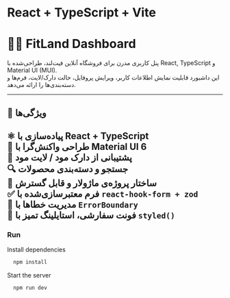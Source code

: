 # React + TypeScript + Vite

# 🏋️‍♀️ FitLand Dashboard

پنل کاربری مدرن برای فروشگاه آنلاین فیت‌لند، طراحی‌شده با React, TypeScript و Material UI (MUI).  
این داشبورد قابلیت نمایش اطلاعات کاربر، ویرایش پروفایل، حالت دارک/لایت، فرم‌ها و دسته‌بندی‌ها را ارائه می‌دهد.

---

## 📌 ویژگی‌ها


 ⚛️ پیاده‌سازی با React + TypeScript  
 🎨 طراحی واکنش‌گرا با Material UI 6  
 🌙 پشتیبانی از دارک مود / لایت مود  
 🔍 جستجو و دسته‌بندی محصولات  
 🧩 ساختار پروژه‌ی ماژولار و قابل گسترش  
 ✅ فرم معتبرسازی‌شده با `react-hook-form + zod`  
 🚧 مدیریت خطاها با `ErrorBoundary`  
 💅 فونت سفارشی، استایلینگ تمیز با `styled()`
---

### Run

Install dependencies

```bash
  npm install
```

Start the server

```bash
  npm run dev
```